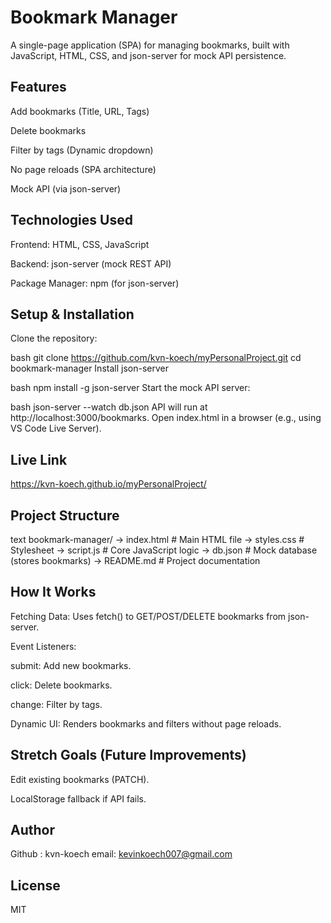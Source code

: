 # Bookmark Manager
A single-page application (SPA) for managing bookmarks, built with JavaScript, HTML, CSS, and json-server for mock API persistence.


## Features
Add bookmarks (Title, URL, Tags)

Delete bookmarks

Filter by tags (Dynamic dropdown)

No page reloads (SPA architecture)

Mock API (via json-server)

## Technologies Used
Frontend: HTML, CSS, JavaScript 

Backend: json-server (mock REST API)

Package Manager: npm (for json-server)

## Setup & Installation
Clone the repository:

bash
git clone https://github.com/kvn-koech/myPersonalProject.git
cd bookmark-manager
Install json-server 

bash
npm install -g json-server
Start the mock API server:

bash
json-server --watch db.json
API will run at http://localhost:3000/bookmarks.
Open index.html in a browser (e.g., using VS Code Live Server).

## Live Link
https://kvn-koech.github.io/myPersonalProject/

## Project Structure
text
bookmark-manager/
-> index.html          # Main HTML file
-> styles.css          # Stylesheet
-> script.js           # Core JavaScript logic
-> db.json             # Mock database (stores bookmarks)
-> README.md           # Project documentation
## How It Works
Fetching Data: Uses fetch() to GET/POST/DELETE bookmarks from json-server.

Event Listeners:

submit: Add new bookmarks.

click: Delete bookmarks.

change: Filter by tags.

Dynamic UI: Renders bookmarks and filters without page reloads.

## Stretch Goals (Future Improvements)
Edit existing bookmarks (PATCH).

LocalStorage fallback if API fails.

## Author 
Github : kvn-koech
email: kevinkoech007@gmail.com

## License
MIT
